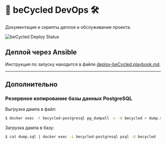 # 🚴 beCycled DevOps 🛠

Документация и скрипты деплоя и обслуживания проекта.

![beCycled Deploy Status](https://img.shields.io/github/workflow/status/be-Cycled/beCycled-devops/Deploy?label=deploy)

## Деплой через Ansible

Инструкция по запуску находится в файле
[deploy-beCycled.playbook.md](/ansible/deploy-beCycled.playbook.md).

---

## Дополнительно

### Резервное копирование базы данных PostgreSQL

Выгрузка дампа в файл:

```bash
$ docker exec -t becycled-postgresql pg_dumpall -c -U becycled > dump.sql
```

Загрузка дампа в базу:

```bash
$ cat dump.sql | docker exec -i becycled-postgresql psql -U becycled
```
